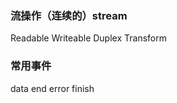 ### 流操作（连续的）stream   
Readable   Writeable   Duplex   Transform   

### 常用事件
data   end   error   finish
